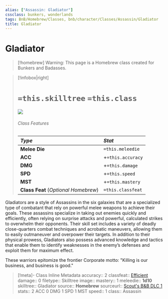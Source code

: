 ```yaml
---
alias: ["Assassin: Gladiator"]
cssclass: bunkers, wonderlands
tags: BnB/Homebrew/Classes, bnb/character/Classes/Assassin/Gladiator
title: Gladiator
---
```


# Gladiator
>[!homebrew]
> Warning: This page is a Homebrew class created for Bunkers and Badasses.

>[!infobox|right]
>
># `=this.skilltree` `=this.class`
>
> ![](imageblahblah.jpg)
>
> ###### Class Features
>
> | ***Type*** | ***Stat*** |
> |:---|:---|
> | **Melee Die** | `=this.meleedie` |
> | **ACC** | +`=this.accuracy`|
> | **DMG** | +`=this.damage` |
> | **SPD** | +`=this.speed` |
> | **MST** | +`=this.mastery` |
> | **Class Feat** (*Optional Homebrew*) | `=this.classfeat` |
>

Gladiators are a style of Assassins in the six galaxies that are a specialized type of combatant that rely on powerful melee weapons to achieve their goals. These assassins specialize in taking out enemies quickly and efficiently, often relying on surprise attacks and powerful, calculated strikes to overwhelm their opponents. Their skill set includes a variety of deadly close-quarters combat techniques and acrobatic maneuvers, allowing them to easily outmaneuver and overpower their targets. In addition to their physical prowess, Gladiators also possess advanced knowledge and tactics that enable them to identify weaknesses in the enemy’s defenses and exploit them for maximum effect.

These warriors epitomize the frontier Corporate motto: "Killing is our business, and business is good."

>[!meta]- Class Inline Metadata
> accuracy:: 2
> classfeat:: [Efficient](../BNB_DLC_3/Class-Feats/Efficient.md)
> damage:: 0
> filetype:: Skilltree
> image::
> mastery:: 1
> meleedie:: **1d10**
> skilltree:: Gladiator
> source:: **Homebrew**
> sourceurl:: [Scout's B&B DLC 1](https://docs.google.com/document/d/1MLOgrWwcLNTnP9PuXrKiLImy7SUh4hXO8arVUAlmdp0/edit)
> stats:: 2 ACC 0 DMG 1 SPD 1 MST
> speed:: 1
> class:: Assassin

